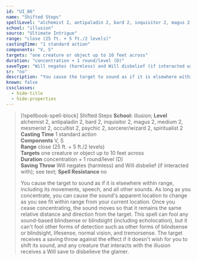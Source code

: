 ```yaml
---
id: "UI_86"
name: "Shifted Steps"
spellLevel: "alchemist 2, antipaladin 2, bard 2, inquisitor 2, magus 2, medium 2, mesmerist 2, occultist 2, psychic 2, sorcerer/wizard 2, spiritualist 2"
school: "illusion"
source: "Ultimate Intrigue"
range: "close (25 ft. + 5 ft./2 levels)"
castingTime: "1 standard action"
components: "V, S"
targets: "one creature or object up to 10 feet across"
duration: "concentration + 1 round/level (D)"
saveType: "Will negates (harmless) and Will disbelief (if interacted with); see text"
sr: "no"
description: "You cause the target to sound as if it is elsewhere within range, including its movements, speech, and all other sounds. As long as you concentrate, you can cause the sound's apparent location to change as you see fit within range from your current location. Once you cease concentrating, the sound moves so that it remains the same relative distance and direction from the target. This spell can fool any sound-based blindsense or blindsight (including echolocation), but it can't fool other forms of detection such as other forms of blindsense or blindsight, lifesense, normal vision, and tremorsense. The target receives a saving throw against the effect if it doesn't wish for you to shift its sound, and any creature that interacts with the illusion receives a Will save to disbelieve the glamer."
known: false
cssclasses:
  - hide-title
  - hide-properties
---
```


> [!spellbook-spell-block] Shifted Steps
> **School:** illusion; **Level** alchemist 2, antipaladin 2, bard 2, inquisitor 2, magus 2, medium 2, mesmerist 2, occultist 2, psychic 2, sorcerer/wizard 2, spiritualist 2
> **Casting Time** 1 standard action  
> **Components** V, S  
> **Range** close (25 ft. + 5 ft./2 levels)  
> **Targets** one creature or object up to 10 feet across  
> **Duration** concentration + 1 round/level (D)  
> **Saving Throw** Will negates (harmless) and Will disbelief (if interacted with); see text; **Spell Resistance** no
> 
> You cause the target to sound as if it is elsewhere within range, including its movements, speech, and all other sounds. As long as you concentrate, you can cause the sound's apparent location to change as you see fit within range from your current location. Once you cease concentrating, the sound moves so that it remains the same relative distance and direction from the target. This spell can fool any sound-based blindsense or blindsight (including echolocation), but it can't fool other forms of detection such as other forms of blindsense or blindsight, lifesense, normal vision, and tremorsense. The target receives a saving throw against the effect if it doesn't wish for you to shift its sound, and any creature that interacts with the illusion receives a Will save to disbelieve the glamer.